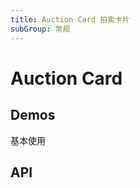 ```yaml
---
title: Auction Card 拍卖卡片
subGroup: 常规
---
```


# Auction Card

## Demos

基本使用
<Demo src="../../../components/auction-card/demos/basic.tsx" />

## API

<TsInfo src="@bouncefinance/ui/index.d.ts" name="AuctionCardProps" />
